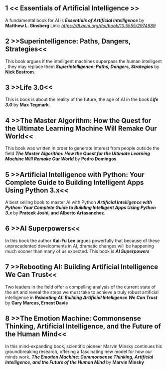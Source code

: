 ## 1  << Essentials of Artificial Intelligence >>

A fundamental book for AI is **_Essentials of Artificial Intelligence_** by **Matthew L. Ginsberg**
Link: _https://dl.acm.org/doi/book/10.5555/2974989_



## 2  >>Superintelligence: Paths, Dangers, Strategies<<

This book argues if the intelligent machines superpass the human intelligent , they may replace them **_Superintelligence: Paths, Dangers, Strategies_** by **Nick Bostrom**.


## 3  >>Life 3.0<<

This is book is about the reality of the future, the age of AI in the book **_Life 3.0_** by **Max Tegmark**.


## 4 >>The Master Algorithm: How the Quest for the Ultimate Learning Machine Will Remake Our World<<
This book was written in order to generate interest from people outside the field **_The Master Algorithm: How the Quest for the Ultimate Learning Machine Will Remake Our World_** by **Pedro Domingos**.

## 5 >>Artificial Intelligence with Python: Your Complete Guide to Building Intelligent Apps Using Python 3.x<<
A best selling book to master AI with Python **_Artificial Intelligence with Python: Your Complete Guide to Building Intelligent Apps Using Python 3.x_** by **Prateek Joshi, and Alberto Artasanchez**.

## 6 >>AI Superpowers<<
In this book the author **Kai-Fu Lee** argues powerfully that because of these unprecedented developments in AI, dramatic changes will be happening much sooner than many of us expected. This book is **_AI Superpowers_**  

## 7 >>Rebooting AI: Building Artificial Intelligence We Can Trust<<

Two leaders in the field offer a compelling analysis of the current state of the art and reveal the steps we must take to achieve a truly robust artificial intelligence in **_Rebooting AI: Building Artificial Intelligence We Can Trust_** by **Gary Marcus, Ernest Davis**


## 8 >>The Emotion Machine: Commonsense Thinking, Artificial Intelligence, and the Future of the Human Mind<<

In this mind-expanding book, scientific pioneer Marvin Minsky continues his groundbreaking research, offering a fascinating new model for how our minds work. **_The Emotion Machine: Commonsense Thinking, Artificial Intelligence, and the Future of the Human Mind_** by **Marvin Minsky**
